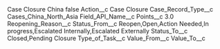 <?xml version="1.0" encoding="UTF-8"?>
<CustomMetadata xmlns="http://soap.sforce.com/2006/04/metadata" xmlns:xsi="http://www.w3.org/2001/XMLSchema-instance" xmlns:xsd="http://www.w3.org/2001/XMLSchema">
    <label>Case Closure China</label>
    <protected>false</protected>
    <values>
        <field>Action__c</field>
        <value xsi:type="xsd:string">Case Closure</value>
    </values>
    <values>
        <field>Case_Record_Type__c</field>
        <value xsi:type="xsd:string">Cases_China_North_Asia</value>
    </values>
    <values>
        <field>Field_API_Name__c</field>
        <value xsi:nil="true"/>
    </values>
    <values>
        <field>Points__c</field>
        <value xsi:type="xsd:double">3.0</value>
    </values>
    <values>
        <field>Reopening_Reason__c</field>
        <value xsi:nil="true"/>
    </values>
    <values>
        <field>Status_From__c</field>
        <value xsi:type="xsd:string">Reopen,Open,Action Needed,In progress,Escalated Internally,Escalated Externally</value>
    </values>
    <values>
        <field>Status_To__c</field>
        <value xsi:type="xsd:string">Closed,Pending Closure</value>
    </values>
    <values>
        <field>Type_of_Task__c</field>
        <value xsi:nil="true"/>
    </values>
    <values>
        <field>Value_From__c</field>
        <value xsi:nil="true"/>
    </values>
    <values>
        <field>Value_To__c</field>
        <value xsi:nil="true"/>
    </values>
</CustomMetadata>
